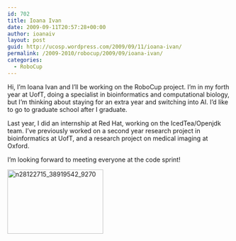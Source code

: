 ```yaml
---
id: 702
title: Ioana Ivan
date: 2009-09-11T20:57:28+00:00
author: ioanaiv
layout: post
guid: http://ucosp.wordpress.com/2009/09/11/ioana-ivan/
permalink: /2009-2010/robocup/2009/09/ioana-ivan/
categories:
  - RoboCup
---
```

Hi, I&#8217;m Ioana Ivan and I&#8217;ll be working on the RoboCup project. I&#8217;m in my forth year at UofT, doing a specialist in bioinformatics and computational biology, but I&#8217;m thinking about staying for an extra year and switching into AI. I&#8217;d like to go to graduate school after I graduate.

Last year, I did an internship at Red Hat, working on the IcedTea/Openjdk team. I&#8217;ve previously worked on a second year research project in bioinformatics at UofT, and a research project on medical imaging at Oxford.

I&#8217;m looking forward to meeting everyone at the code sprint!

<img class="alignleft size-full wp-image-701" title="n28122715_38919542_9270" src="http://ucosp.files.wordpress.com/2009/09/n28122715_38919542_92701.jpg" alt="n28122715_38919542_9270" width="216" height="145" srcset="http://ucosp.ca/wp-content/uploads/2009/09/n28122715_38919542_92701.jpg 600w, http://ucosp.ca/wp-content/uploads/2009/09/n28122715_38919542_92701-300x201.jpg 300w" sizes="(max-width: 216px) 100vw, 216px" />